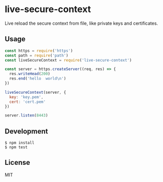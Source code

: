 # live-secure-context

Live reload the secure context from file, like private keys and certificates.

## Usage

```JavaScript
const https = require('https')
const path = require('path')
const liveSecureContext = require('live-secure-context')

const server = https.createServer((req, res) => {
  res.writeHead(200)
  res.end('hello  world\n')
})

liveSecureContext(server, {
  key: 'key.pem',
  cert: 'cert.pem'
})

server.listen(8443)
```

## Development

```
$ npm install
$ npm test
```

## License

MIT
